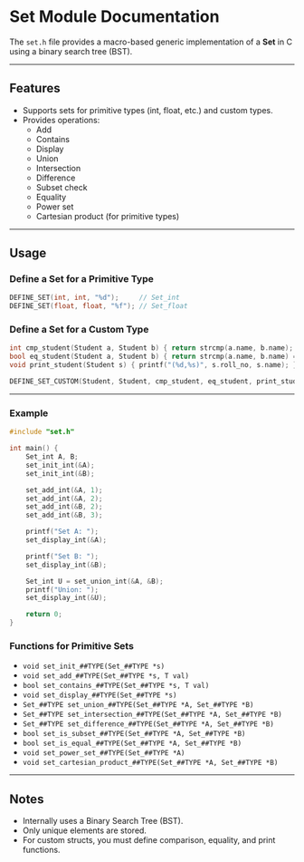 # Set Module Documentation

The `set.h` file provides a macro-based generic implementation of a
**Set** in C using a binary search tree (BST).

------------------------------------------------------------------------

## Features

-   Supports sets for primitive types (int, float, etc.) and custom
    types.
-   Provides operations:
    -   Add
    -   Contains
    -   Display
    -   Union
    -   Intersection
    -   Difference
    -   Subset check
    -   Equality
    -   Power set
    -   Cartesian product (for primitive types)

------------------------------------------------------------------------

## Usage

### Define a Set for a Primitive Type

``` c
DEFINE_SET(int, int, "%d");     // Set_int
DEFINE_SET(float, float, "%f"); // Set_float
```

### Define a Set for a Custom Type

``` c
int cmp_student(Student a, Student b) { return strcmp(a.name, b.name); }
bool eq_student(Student a, Student b) { return strcmp(a.name, b.name) == 0; }
void print_student(Student s) { printf("(%d,%s)", s.roll_no, s.name); }

DEFINE_SET_CUSTOM(Student, Student, cmp_student, eq_student, print_student);
```

------------------------------------------------------------------------

### Example

``` c
#include "set.h"

int main() {
    Set_int A, B;
    set_init_int(&A);
    set_init_int(&B);

    set_add_int(&A, 1);
    set_add_int(&A, 2);
    set_add_int(&B, 2);
    set_add_int(&B, 3);

    printf("Set A: ");
    set_display_int(&A);

    printf("Set B: ");
    set_display_int(&B);

    Set_int U = set_union_int(&A, &B);
    printf("Union: ");
    set_display_int(&U);

    return 0;
}
```

### Functions for Primitive Sets

-   `void set_init_##TYPE(Set_##TYPE *s)`
-   `void set_add_##TYPE(Set_##TYPE *s, T val)`
-   `bool set_contains_##TYPE(Set_##TYPE *s, T val)`
-   `void set_display_##TYPE(Set_##TYPE *s)`
-   `Set_##TYPE set_union_##TYPE(Set_##TYPE *A, Set_##TYPE *B)`
-   `Set_##TYPE set_intersection_##TYPE(Set_##TYPE *A, Set_##TYPE *B)`
-   `Set_##TYPE set_difference_##TYPE(Set_##TYPE *A, Set_##TYPE *B)`
-   `bool set_is_subset_##TYPE(Set_##TYPE *A, Set_##TYPE *B)`
-   `bool set_is_equal_##TYPE(Set_##TYPE *A, Set_##TYPE *B)`
-   `void set_power_set_##TYPE(Set_##TYPE *A)`
-   `void set_cartesian_product_##TYPE(Set_##TYPE *A, Set_##TYPE *B)`

------------------------------------------------------------------------

## Notes

-   Internally uses a Binary Search Tree (BST).
-   Only unique elements are stored.
-   For custom structs, you must define comparison, equality, and print
    functions.
